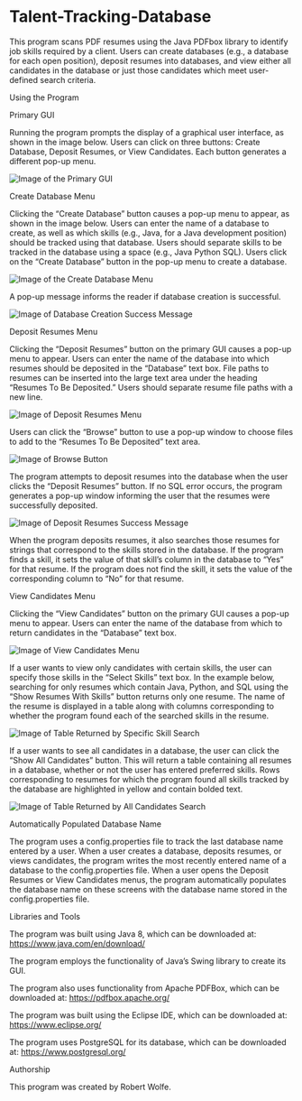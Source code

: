 # Talent-Tracking-Database
This program scans PDF resumes using the Java PDFbox library to identify job skills required by a client. Users can create databases (e.g., a database for each open position), deposit resumes into databases, and view either all candidates in the database or just those candidates which meet user-defined search criteria.

Using the Program

Primary GUI

Running the program prompts the display of a graphical user interface, as shown in the image below. Users can click on three buttons: Create Database, Deposit Resumes, or View Candidates. Each button generates a different pop-up menu.

![Image of the Primary GUI](https://github.com/wolferobert3/Talent-Tracking-Database/blob/master/Usage%20Images/1%20-%20Primary%20GUI.PNG)

Create Database Menu

Clicking the “Create Database” button causes a pop-up menu to appear, as shown in the image below. Users can enter the name of a database to create, as well as which skills (e.g., Java, for a Java development position) should be tracked using that database. Users should separate skills to be tracked in the database using a space (e.g., Java Python SQL). Users click on the “Create Database” button in the pop-up menu to create a database.

![Image of the Create Database Menu](https://github.com/wolferobert3/Talent-Tracking-Database/blob/master/Usage%20Images/2%20-%20Create%20Database.PNG)

A pop-up message informs the reader if database creation is successful.

![Image of Database Creation Success Message](https://github.com/wolferobert3/Talent-Tracking-Database/blob/master/Usage%20Images/3%20-%20Database%20Message.PNG)

Deposit Resumes Menu

Clicking the “Deposit Resumes” button on the primary GUI causes a pop-up menu to appear. Users can enter the name of the database into which resumes should be deposited in the “Database” text box. File paths to resumes can be inserted into the large text area under the heading “Resumes To Be Deposited.” Users should separate resume file paths with a new line.

![Image of Deposit Resumes Menu](https://github.com/wolferobert3/Talent-Tracking-Database/blob/master/Usage%20Images/4%20-%20Deposit%20Resumes.PNG)

Users can click the “Browse” button to use a pop-up window to choose files to add to the “Resumes To Be Deposited” text area.

![Image of Browse Button](https://github.com/wolferobert3/Talent-Tracking-Database/blob/master/Usage%20Images/5%20-%20Browse%20Button.PNG)

The program attempts to deposit resumes into the database when the user clicks the “Deposit Resumes” button. If no SQL error occurs, the program generates a pop-up window informing the user that the resumes were successfully deposited.

![Image of Deposit Resumes Success Message](https://github.com/wolferobert3/Talent-Tracking-Database/blob/master/Usage%20Images/6%20-%20Deposit%20Message.PNG)

When the program deposits resumes, it also searches those resumes for strings that correspond to the skills stored in the database. If the program finds a skill, it sets the value of that skill’s column in the database to “Yes” for that resume. If the program does not find the skill, it sets the value of the corresponding column to “No” for that resume.

View Candidates Menu

Clicking the “View Candidates” button on the primary GUI causes a pop-up menu to appear. Users can enter the name of the database from which to return candidates in the “Database” text box.

![Image of View Candidates Menu](https://github.com/wolferobert3/Talent-Tracking-Database/blob/master/Usage%20Images/7%20-%20View%20Candidates.PNG)

If a user wants to view only candidates with certain skills, the user can specify those skills in the “Select Skills” text box. In the example below, searching for only resumes which contain Java, Python, and SQL using the “Show Resumes With Skills” button returns only one resume. The name of the resume is displayed in a table along with columns corresponding to whether the program found each of the searched skills in the resume.

![Image of Table Returned by Specific Skill Search](https://github.com/wolferobert3/Talent-Tracking-Database/blob/master/Usage%20Images/8%20-%20Resumes%20With%20Skills.PNG)

If a user wants to see all candidates in a database, the user can click the “Show All Candidates” button. This will return a table containing all resumes in a database, whether or not the user has entered preferred skills. Rows corresponding to resumes for which the program found all skills tracked by the database are highlighted in yellow and contain bolded text.

![Image of Table Returned by All Candidates Search](https://github.com/wolferobert3/Talent-Tracking-Database/blob/master/Usage%20Images/9%20-%20All%20Resumes.PNG)

Automatically Populated Database Name

The program uses a config.properties file to track the last database name entered by a user. When a user creates a database, deposits resumes, or views candidates, the program writes the most recently entered name of a database to the config.properties file. When a user opens the Deposit Resumes or View Candidates menus, the program automatically populates the database name on these screens with the database name stored in the config.properties file.

Libraries and Tools

The program was built using Java 8, which can be downloaded at: https://www.java.com/en/download/

The program employs the functionality of Java’s Swing library to create its GUI.

The program also uses functionality from Apache PDFBox, which can be downloaded at: https://pdfbox.apache.org/

The program was built using the Eclipse IDE, which can be downloaded at: https://www.eclipse.org/

The program uses PostgreSQL for its database, which can be downloaded at: https://www.postgresql.org/

Authorship

This program was created by Robert Wolfe.
